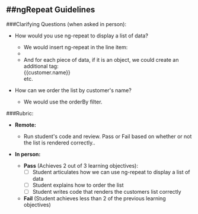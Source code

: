 ##ngRepeat Guidelines
-----------------------

###Clarifying Questions (when asked in person):

- How would you use ng-repeat to display a list of data?

    - We would insert ng-repeat in the line item: <li ng-repeat='customer in customers'>
    - And for each piece of data, if it is an object, we could create an additional tag: <div>{{customer.name}}</div> etc.

- How can we order the list by customer's name?

    - We would use the orderBy filter.

###Rubric:

  - **Remote:**

    - Run student's code and review. Pass or Fail based on whether or not the list is rendered correctly..

  - **In person:**

    - **Pass** (Achieves 2 out of 3 learning objectives):
        - [ ] Student articulates how we can use ng-repeat to display a list of data
        - [ ] Student explains how to order the list
        - [ ] Student writes code that renders the customers list correctly
    
    - **Fail** (Student achieves less than 2 of the previous learning objectives)
